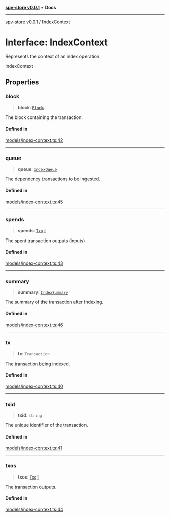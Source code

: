 [**spv-store v0.0.1**](../README.md) • **Docs**

***

[spv-store v0.0.1](../globals.md) / IndexContext

# Interface: IndexContext

Represents the context of an index operation.

 IndexContext

## Properties

### block

> **block**: [`Block`](../classes/Block.md)

The block containing the transaction.

#### Defined in

[models/index-context.ts:42](https://github.com/shruggr/ts-casemod-spv/blob/8cad294f9d357aecab6b1c47b568729155023889/src/models/index-context.ts#L42)

***

### queue

> **queue**: [`IndexQueue`](../type-aliases/IndexQueue.md)

The dependency transactions to be ingested.

#### Defined in

[models/index-context.ts:45](https://github.com/shruggr/ts-casemod-spv/blob/8cad294f9d357aecab6b1c47b568729155023889/src/models/index-context.ts#L45)

***

### spends

> **spends**: [`Txo`](../classes/Txo.md)[]

The spent transaction outputs (inputs).

#### Defined in

[models/index-context.ts:43](https://github.com/shruggr/ts-casemod-spv/blob/8cad294f9d357aecab6b1c47b568729155023889/src/models/index-context.ts#L43)

***

### summary

> **summary**: [`IndexSummary`](../type-aliases/IndexSummary.md)

The summary of the transaction after indexing.

#### Defined in

[models/index-context.ts:46](https://github.com/shruggr/ts-casemod-spv/blob/8cad294f9d357aecab6b1c47b568729155023889/src/models/index-context.ts#L46)

***

### tx

> **tx**: `Transaction`

The transaction being indexed.

#### Defined in

[models/index-context.ts:40](https://github.com/shruggr/ts-casemod-spv/blob/8cad294f9d357aecab6b1c47b568729155023889/src/models/index-context.ts#L40)

***

### txid

> **txid**: `string`

The unique identifier of the transaction.

#### Defined in

[models/index-context.ts:41](https://github.com/shruggr/ts-casemod-spv/blob/8cad294f9d357aecab6b1c47b568729155023889/src/models/index-context.ts#L41)

***

### txos

> **txos**: [`Txo`](../classes/Txo.md)[]

The transaction outputs.

#### Defined in

[models/index-context.ts:44](https://github.com/shruggr/ts-casemod-spv/blob/8cad294f9d357aecab6b1c47b568729155023889/src/models/index-context.ts#L44)
